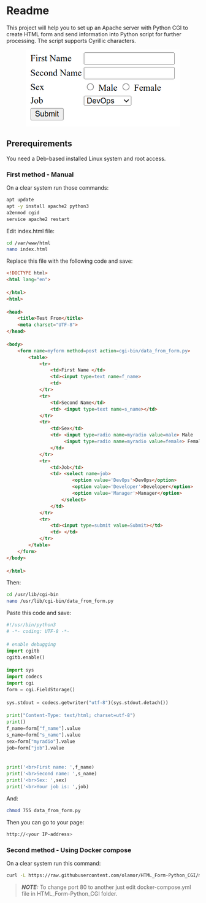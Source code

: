# Readme
This project will help you to set up an Apache server with Python CGI to create HTML form and send information into Python script for further processing. The script supports Cyrillic characters.

<p align="center">
<img src="main_page.png">
</p>

## Prerequirements

You need a Deb-based installed Linux system and root access.

### First method - Manual

On a clear system run those commands:

```bash
apt update
apt -y install apache2 python3
a2enmod cgid
service apache2 restart
```

Edit index.html file:

```bash
cd /var/www/html
nano index.html
```

Replace this file with the following code and save:

```HTML
<!DOCTYPE html>
<html lang="en">

</html>
<html>

<head>
    <title>Test From</title>
    <meta charset="UTF-8">
</head>

<body>
    <form name=myform method=post action=cgi-bin/data_from_form.py>
        <table>
            <tr>
                <td>First Name </td>
                <td><input type=text name=f_name>
                <td>
            </tr>
            <tr>
                <td>Second Name</td>
                <td> <input type=text name=s_name></td>
            </tr>
            <tr>
                <td>Sex</td>
                <td> <input type=radio name=myradio value=male> Male
                     <input type=radio name=myradio value=female> Female
                </td>
            </tr>
            <tr>
                <td>Job</td>
                <td> <select name=job>
                        <option value='DevOps'>DevOps</option>
                        <option value='Developer'>Developer</option>
                        <option value='Manager'>Manager</option>
                    </select>
                </td>
            </tr>
            <tr>
                <td><input type=submit value=Submit></td>
                <td> </td>
            </tr>
        </table>
    </form>
</body>

</html>
```

Then:

```bash
cd /usr/lib/cgi-bin
nano /usr/lib/cgi-bin/data_from_form.py
```

Paste this code and save:

```python
#!/usr/bin/python3
# -*- coding: UTF-8 -*-
 
# enable debugging
import cgitb
cgitb.enable()
 
import sys
import codecs
import cgi
form = cgi.FieldStorage()
 
sys.stdout = codecs.getwriter("utf-8")(sys.stdout.detach())
 
print("Content-Type: text/html; charset=utf-8")
print()
f_name=form["f_name"].value
s_name=form["s_name"].value
sex=form["myradio"].value
job=form["job"].value


print('<br>First name: ',f_name)
print('<br>Second name: ',s_name)
print('<br>Sex: ',sex)
print('<br>Your job is: ',job)
```

And:

```bash
chmod 755 data_from_form.py
```
Then you can go to your page:

```bash
http://<your IP-address>
```

### Second method - Using Docker compose

On a clear system run this command:

```bash
curl -L https://raw.githubusercontent.com/olamor/HTML_Form-Python_CGI/master/script.sh | bash
```

> **_NOTE:_**  To change port 80 to another just edit docker-compose.yml file in HTML_Form-Python_CGI folder.
